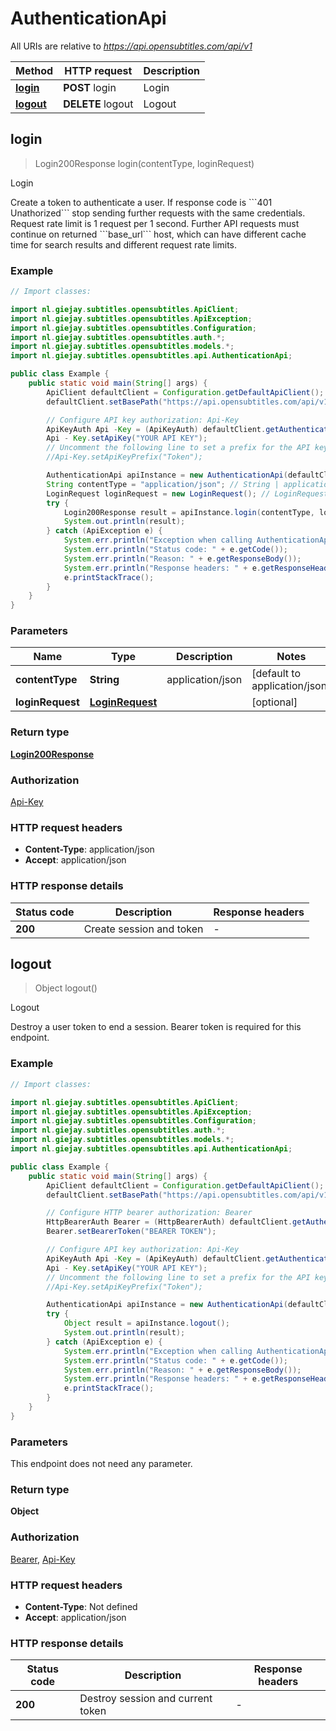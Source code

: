 # AuthenticationApi

All URIs are relative to *https://api.opensubtitles.com/api/v1*

| Method | HTTP request | Description |
|------------- | ------------- | -------------|
| [**login**](AuthenticationApi.md#login) | **POST** login | Login |
| [**logout**](AuthenticationApi.md#logout) | **DELETE** logout | Logout |



## login

> Login200Response login(contentType, loginRequest)

Login

Create a token to authenticate a user. If response code is &#x60;&#x60;&#x60;401 Unathorized&#x60;&#x60;&#x60; stop sending further requests with the same credentials.  Request rate limit is 1 request per 1 second.  Further API requests must continue on returned &#x60;&#x60;&#x60;base_url&#x60;&#x60;&#x60; host, which can have different cache time for search results and different request rate limits.

### Example

```java
// Import classes:

import nl.giejay.subtitles.opensubtitles.ApiClient;
import nl.giejay.subtitles.opensubtitles.ApiException;
import nl.giejay.subtitles.opensubtitles.Configuration;
import nl.giejay.subtitles.opensubtitles.auth.*;
import nl.giejay.subtitles.opensubtitles.models.*;
import nl.giejay.subtitles.opensubtitles.api.AuthenticationApi;

public class Example {
    public static void main(String[] args) {
        ApiClient defaultClient = Configuration.getDefaultApiClient();
        defaultClient.setBasePath("https://api.opensubtitles.com/api/v1");

        // Configure API key authorization: Api-Key
        ApiKeyAuth Api -Key = (ApiKeyAuth) defaultClient.getAuthentication("Api-Key");
        Api - Key.setApiKey("YOUR API KEY");
        // Uncomment the following line to set a prefix for the API key, e.g. "Token" (defaults to null)
        //Api-Key.setApiKeyPrefix("Token");

        AuthenticationApi apiInstance = new AuthenticationApi(defaultClient);
        String contentType = "application/json"; // String | application/json
        LoginRequest loginRequest = new LoginRequest(); // LoginRequest | 
        try {
            Login200Response result = apiInstance.login(contentType, loginRequest);
            System.out.println(result);
        } catch (ApiException e) {
            System.err.println("Exception when calling AuthenticationApi#login");
            System.err.println("Status code: " + e.getCode());
            System.err.println("Reason: " + e.getResponseBody());
            System.err.println("Response headers: " + e.getResponseHeaders());
            e.printStackTrace();
        }
    }
}
```

### Parameters


| Name | Type | Description  | Notes |
|------------- | ------------- | ------------- | -------------|
| **contentType** | **String**| application/json | [default to application/json] |
| **loginRequest** | [**LoginRequest**](LoginRequest.md)|  | [optional] |

### Return type

[**Login200Response**](Login200Response.md)

### Authorization

[Api-Key](../README.md#Api-Key)

### HTTP request headers

- **Content-Type**: application/json
- **Accept**: application/json


### HTTP response details
| Status code | Description | Response headers |
|-------------|-------------|------------------|
| **200** | Create session and token |  -  |


## logout

> Object logout()

Logout

Destroy a user token to end a session. Bearer token is required for this endpoint.

### Example

```java
// Import classes:

import nl.giejay.subtitles.opensubtitles.ApiClient;
import nl.giejay.subtitles.opensubtitles.ApiException;
import nl.giejay.subtitles.opensubtitles.Configuration;
import nl.giejay.subtitles.opensubtitles.auth.*;
import nl.giejay.subtitles.opensubtitles.models.*;
import nl.giejay.subtitles.opensubtitles.api.AuthenticationApi;

public class Example {
    public static void main(String[] args) {
        ApiClient defaultClient = Configuration.getDefaultApiClient();
        defaultClient.setBasePath("https://api.opensubtitles.com/api/v1");

        // Configure HTTP bearer authorization: Bearer
        HttpBearerAuth Bearer = (HttpBearerAuth) defaultClient.getAuthentication("Bearer");
        Bearer.setBearerToken("BEARER TOKEN");

        // Configure API key authorization: Api-Key
        ApiKeyAuth Api -Key = (ApiKeyAuth) defaultClient.getAuthentication("Api-Key");
        Api - Key.setApiKey("YOUR API KEY");
        // Uncomment the following line to set a prefix for the API key, e.g. "Token" (defaults to null)
        //Api-Key.setApiKeyPrefix("Token");

        AuthenticationApi apiInstance = new AuthenticationApi(defaultClient);
        try {
            Object result = apiInstance.logout();
            System.out.println(result);
        } catch (ApiException e) {
            System.err.println("Exception when calling AuthenticationApi#logout");
            System.err.println("Status code: " + e.getCode());
            System.err.println("Reason: " + e.getResponseBody());
            System.err.println("Response headers: " + e.getResponseHeaders());
            e.printStackTrace();
        }
    }
}
```

### Parameters

This endpoint does not need any parameter.

### Return type

**Object**

### Authorization

[Bearer](../README.md#Bearer), [Api-Key](../README.md#Api-Key)

### HTTP request headers

- **Content-Type**: Not defined
- **Accept**: application/json


### HTTP response details
| Status code | Description | Response headers |
|-------------|-------------|------------------|
| **200** | Destroy session and current token |  -  |

